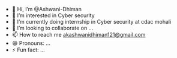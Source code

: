 - 👋 Hi, I’m @Ashwani-Dhiman
- 👀 I’m interested in Cyber security
- 🌱 I’m currently doing internship in Cyber security at cdac mohali
- 💞️ I’m looking to collaborate on ...
- 📫 How to reach me akashwanidhiman121@gmail.com
- 😄 Pronouns: ...
- ⚡ Fun fact: ...

<!---
Ashu-Dhiman/Ashu-Dhiman is a ✨ special ✨ repository because its `README.md` (this file) appears on your GitHub profile.
You can click the Preview link to take a look at your changes.
--->

